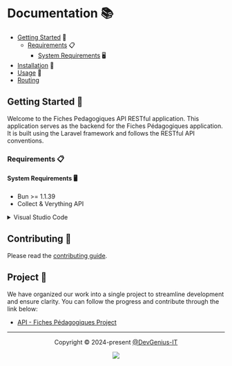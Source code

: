 # Documentation 📚

- [Getting Started](#getting-started-) 🚀
  - [Requirements](#requirements-) 📋
    - [System Requirements](#system-requirements-) 🖥️
- [Installation](https://github.com/DevGenius-IT/collect-n-verything-app/blob/main/docs/INSTALLATION.md) 💾
- [Usage](https://github.com/DevGenius-IT/collect-n-verything-app/blob/main/docs/USAGE.md) 🔧
 - [Routing](https://github.com/DevGenius-IT/collect-n-verything-app/blob/main/docs/USAGE.md#routing-) 

## Getting Started 🚀

Welcome to the Fiches Pedagogiques API RESTful application. This application serves as the backend for the Fiches Pédagogiques application. It is built using the Laravel framework and follows the RESTful API conventions.

### Requirements 📋

#### System Requirements 🖥️
- Bun >= 1.1.39
- Collect & Verything API

<details>
<summary>Visual Studio Code</summary>

Extensions:
  - Auto Close Tag
  - Auto Rename Tag
  - Nuxt Extension Pack
  - Tailwind CSS IntelliSense
  - TypeScript Support

</details>

## Contributing 🤝

Please read the [contributing guide](https://github.com/DevGenius-IT/collect-n-verything-app/blob/main/CONTRIBUTING.md).

## Project 📂

We have organized our work into a single project to streamline development and ensure clarity. You can follow the progress and contribute through the link below:

- [API - Fiches Pédagogiques Project](https://github.com/orgs/DevGenius-IT/projects/1)

---

<p align="center">
	Copyright &copy; 2024-present <a href="https://github.com/DevGenius-IT" target="_blank">@DevGenius-IT</a>
</p>

<p align="center">
	<a href="https://github.com/DevGenius-IT/collect-n-verything-app/blob/main/LICENSE.md"><img src="https://img.shields.io/static/v1.svg?style=for-the-badge&label=License&message=MIT&logoColor=d9e0ee&colorA=363a4f&colorB=b7bdf8"/></a>
</p>